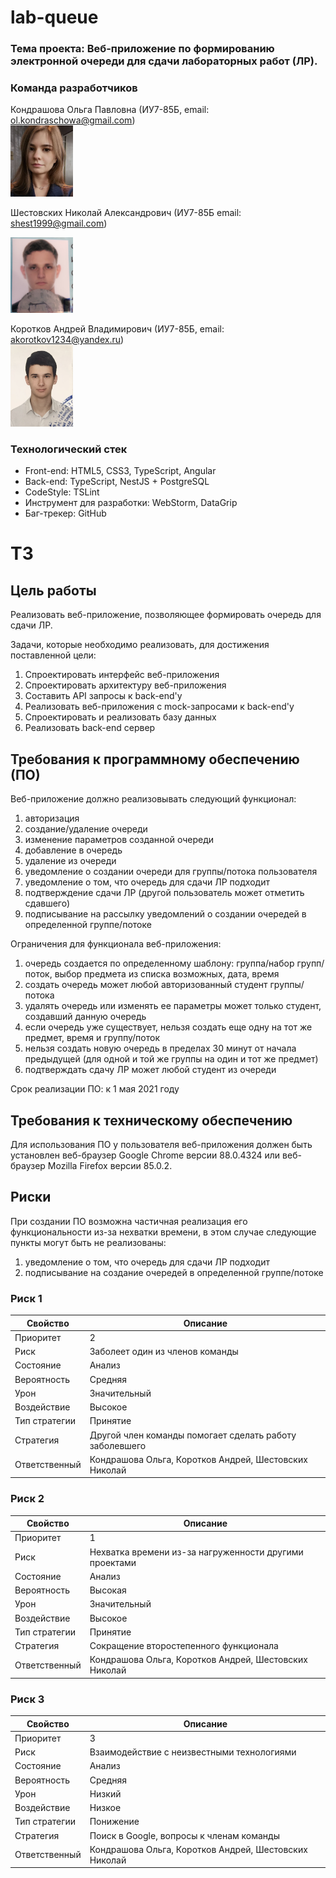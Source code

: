 # lab-queue 
### Тема проекта: Веб-приложение по формированию электронной очереди для сдачи лабораторных работ (ЛР). 

### Команда разработчиков
Кондрашова Ольга Павловна (ИУ7-85Б, email: ol.kondraschowa@gmail.com)   
<img src="https://github.com/sh-k-ls/lab-queue/blob/master/team-images/oljakon.jpg" width="100">  
 
Шестовских Николай Александрович (ИУ7-85Б email: shest1999@gmail.com)

<img src="https://github.com/sh-k-ls/lab-queue/blob/master/team-images/P10216-162846(1).jpg" width="100">   

Коротков Андрей Владимирович (ИУ7-85Б, email: akorotkov1234@yandex.ru)   
<img src="https://github.com/sh-k-ls/lab-queue/blob/master/team-images/kuso4egdobra.JPG" width="100">

### Технологический стек
* Front-end: HTML5, CSS3, TypeScript, Angular
* Back-end: TypeScript, NestJS + PostgreSQL
* CodeStyle: TSLint
* Инструмент для разработки: WebStorm, DataGrip
* Баг-трекер: GitHub

# ТЗ
## Цель работы
Реализовать веб-приложение, позволяющее формировать очередь для сдачи ЛР.

Задачи, которые необходимо реализовать, для достижения поставленной цели: 
1. Спроектировать интерфейс веб-приложения
2. Спроектировать архитектуру веб-приложения
3. Составить API запросы к back-end'у
4. Реализовать веб-приложения с mock-запросами к back-end'у
5. Спроектировать и реализовать базу данных 
6. Реализовать back-end сервер

## Требования к программному обеспечению (ПО)
Веб-приложение должно реализовывать следующий функционал:
1. авторизация
2. создание/удаление очереди
3. изменение параметров созданной очереди
4. добавление в очередь
5. удаление из очереди
6. уведомление о создании очереди для группы/потока пользователя
7. уведомление о том, что очередь для сдачи ЛР подходит
8. подтверждение сдачи ЛР (другой пользователь может отметить сдавшего)
9. подписывание на рассылку уведомлений о создании очередей в определенной группе/потоке

Ограничения для функционала веб-приложения:
1. очередь создается по определенному шаблону: группа/набор групп/поток, выбор предмета из списка возможных, дата, время
2. создать очередь может любой авторизованный студент группы/потока
3. удалять очередь или изменять ее параметры может только студент, создавший данную очередь
4. если очередь уже существует, нельзя создать еще одну на тот же предмет, время и группу/поток
5. нельзя создать новую очередь в пределах 30 минут от начала предыдущей (для одной и той же группы на один и тот же предмет)
6. подтверждать сдачу ЛР может любой студент из очереди

Срок реализации ПО: к 1 мая 2021 году

## Требования к техническому обеспечению
Для использования ПО у пользователя веб-приложения должен быть установлен веб-браузер Google Chrome версии 88.0.4324 или веб-браузер Mozilla Firefox версии 85.0.2.

## Риски
При создании ПО возможна частичная реализация его функциональности из-за нехватки времени, в этом случае следующие пункты могут быть не реализованы:
1. уведомление о том, что очередь для сдачи ЛР подходит
2. подписывание на создание очередей в определенной группе/потоке

### Риск 1

| Свойство       | Описание                             |
| ---------------|--------------------------------------|
| Приоритет      | 2                                    |
| Риск           | Заболеет один из членов команды      |
| Состояние      | Анализ                               |  
| Вероятность    | Средняя                              |  
| Урон           | Значительный                         | 
| Воздействие    | Высокое                              | 
| Тип стратегии  | Принятие                             | 
| Стратегия      | Другой член команды помогает сделать работу заболевшего| 
| Ответственный  | Кондрашова Ольга, Коротков Андрей, Шестовских Николай  | 


### Риск 2

| Свойство       | Описание                             |
| ---------------|--------------------------------------|
| Приоритет      | 1                                    |
| Риск           | Нехватка времени из-за нагруженности другими проектами|
| Состояние      | Анализ                               |  
| Вероятность    | Высокая                              |  
| Урон           | Значительный                         | 
| Воздействие    | Высокое                              | 
| Тип стратегии  | Принятие                             | 
| Стратегия      | Сокращение второстепенного функционала| 
| Ответственный  | Кондрашова Ольга, Коротков Андрей, Шестовских Николай  | 


### Риск 3

| Свойство       | Описание                             |
| ---------------|--------------------------------------|
| Приоритет      | 3                                    |
| Риск           | Взаимодействие с неизвестными технологиями|
| Состояние      | Анализ                               |  
| Вероятность    | Средняя                              |  
| Урон           | Низкий                               | 
| Воздействие    | Низкое                               | 
| Тип стратегии  | Понижение                            | 
| Стратегия      | Поиск в Google, вопросы к членам команды| 
| Ответственный  | Кондрашова Ольга, Коротков Андрей, Шестовских Николай  | 
